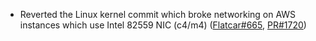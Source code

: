- Reverted the Linux kernel commit which broke networking on AWS instances which use Intel 82559 NIC (c4/m4) ([Flatcar#665](https://github.com/flatcar-linux/Flatcar/issues/665), [PR#1720](https://github.com/flatcar-linux/coreos-overlay/pull/1720))
